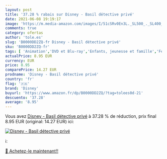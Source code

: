 ```yaml
---
layout: post
title: '37.28 % rabais sur Disney - Basil détective privé'
date: 2021-06-08 19:19:17
image: 'https://m.media-amazon.com/images/I/51cSRv0En3L._SL500_._SL400_.jpg'
comments: true
category: ofertas
author: 'tole.es'
slug: 'B0000DD2ZQ-fr Disney - Basil détective privé'
sku: 'B0000DD2ZQ-fr'
tags: [ 'Animation','DVD et Blu-ray','Enfants, jeunesse et famille','Featured Categories','Films','disney', ]
actualPrice: 8.95 EUR
currency: EUR
price: 8.95
comparePrice: 14.27 EUR
prodname: 'Disney - Basil détective privé'
country: 'fr'
flag: '🇫🇷'
brand: 'Disney'
buyurl: 'https://www.amazon.fr/dp/B0000DD2ZQ/?tag=tolees0d-21'
descuento: '37.28'
average: '8.95'
---
```


Vous avez [Disney - Basil détective privé](https://www.amazon.fr/dp/B0000DD2ZQ/?tag=tolees0d-21)  à  37.28 % de réduction, prix final  8.95 EUR (original: 14.27 EUR) ici:

[![Disney - Basil détective privé](https://m.media-amazon.com/images/I/51cSRv0En3L._SL500_._SL400_.jpg)](https://www.amazon.fr/dp/B0000DD2ZQ/?tag=tolees0d-21)

ℹ️:


[🛒 Achetez-le maintenant!!](https://www.amazon.fr/dp/B0000DD2ZQ/?tag=tolees0d-21)
